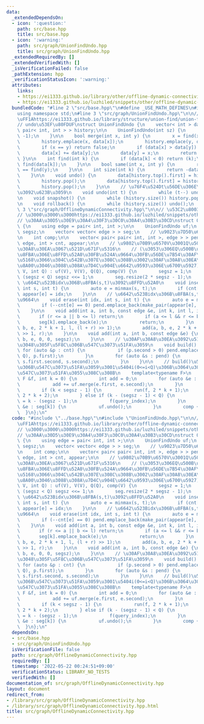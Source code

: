 ```yaml
---
data:
  _extendedDependsOn:
  - icon: ':question:'
    path: src/base.hpp
    title: src/base.hpp
  - icon: ':warning:'
    path: src/graph/UnionFindUndo.hpp
    title: src/graph/UnionFindUndo.hpp
  _extendedRequiredBy: []
  _extendedVerifiedWith: []
  _isVerificationFailed: false
  _pathExtension: hpp
  _verificationStatusIcon: ':warning:'
  attributes:
    links:
    - https://ei1333.github.io/library/other/offline-dynamic-connectivity.cpp
    - https://ei1333.github.io/luzhiled/snippets/other/offline-dynamic-connectivity.html
  bundledCode: "#line 2 \"src/base.hpp\"\n#define _USE_MATH_DEFINES\n#include <bits/stdc++.h>\n\
    using namespace std;\n#line 3 \"src/graph/UnionFindUndo.hpp\"\n\n// \u53C2\u8003\
    \uFF1Ahttps://ei1333.github.io/library/structure/union-find/union-find-undo.cpp\n\
    // undo\u53EF\u80FDUF\nstruct UnionFindUndo {\n    vector< int > data;\n    stack<\
    \ pair< int, int > > history;\n\n    UnionFindUndo(int sz) {\n        data.assign(sz,\
    \ -1);\n    }\n\n    bool merge(int x, int y) {\n        x = find(x), y = find(y);\n\
    \        history.emplace(x, data[x]);\n        history.emplace(y, data[y]);\n\
    \        if (x == y) return false;\n        if (data[x] > data[y]) swap(x, y);\n\
    \        data[x] += data[y];\n        data[y] = x;\n        return true;\n   \
    \ }\n\n    int find(int k) {\n        if (data[k] < 0) return (k);\n        return\
    \ find(data[k]);\n    }\n\n    bool same(int x, int y) {\n        return find(x)\
    \ == find(y);\n    }\n\n    int size(int k) {\n        return -data[find(k)];\n\
    \    }\n\n    void undo() {\n        data[history.top().first] = history.top().second;\n\
    \        history.pop();\n        data[history.top().first] = history.top().second;\n\
    \        history.pop();\n    }\n\n    // \u76F4\u524Dt\u56DE\u306E\u64CD\u4F5C\
    \u3092\u623B\u3059\n    void undo(int t) {\n        while (t--) undo();\n    }\n\
    \n    void snapshot() {\n        while (history.size()) history.pop();\n    }\n\
    \n    void rollback() {\n        while (history.size()) undo();\n    }\n};\n#line\
    \ 3 \"src/graph/OfflineDynamicConnectivity.hpp\"\n\n// \u53C2\u8003\uFF1Ahttps://ei1333.github.io/library/other/offline-dynamic-connectivity.cpp\n\
    // \u3000\u3000\u3000https://ei1333.github.io/luzhiled/snippets/other/offline-dynamic-connectivity.html\n\
    // \u30AA\u30D5\u30E9\u30A4\u30F3\u30C0\u30A4\u30B3\u30CD\nstruct OfflineDynamicConnectivity\
    \ {\n    using edge = pair< int, int >;\n\n    UnionFindUndo uf;\n    int V, Q,\
    \ segsz;\n    vector< vector< edge > > seg;\n    // \u9023\u7D50\u6210\u5206\u6570\
    \n    int comp;\n\n    vector< pair< pair< int, int >, edge > > pend;\n    map<\
    \ edge, int > cnt, appear;\n\n    // \u9802\u70B9\u6570V\u3001Q\u500B\u306E\u30AF\
    \u30A8\u30EA\u3067\u521D\u671F\u5316\n    // (\u3053\u306EQ\u500B\u306B\u306F\u3001\
    \u8FBA\u306E\u8FFD\u52A0\u30FB\u524A\u9664\u30FB\u56DE\u7B54\u30AF\u30A8\u30EA\
    \u5168\u3066\u304C\u542B\u307E\u308C\u308B\u3002\u30AF\u30A8\u30EA\u6570\u3068\
    \u8A00\u3046\u3088\u308A\u7D4C\u904E\u6642\u9593\u306E\u6700\u5927)\n    OfflineDynamicConnectivity(int\
    \ V, int Q) : uf(V), V(V), Q(Q), comp(V) {\n        segsz = 1;\n        while\
    \ (segsz < Q) segsz <<= 1;\n        seg.resize(2 * segsz - 1);\n    }\n\n    //\
    \ \u6642\u523Bidx\u306B\u8FBA(s,t)\u3092\u8FFD\u52A0\n    void insert(int idx,\
    \ int s, int t) {\n        auto e = minmax(s, t);\n        if (cnt[e]++ == 0)\
    \ appear[e] = idx;\n    }\n\n    // \u6642\u523Bidx\u306B\u8FBA(s,t)\u3092\u524A\
    \u9664\n    void erase(int idx, int s, int t) {\n        auto e = minmax(s, t);\n\
    \        if (--cnt[e] == 0) pend.emplace_back(make_pair(appear[e], idx), e);\n\
    \    }\n\n    void add(int a, int b, const edge &e, int k, int l, int r) {\n \
    \       if (r <= a || b <= l) return;\n        if (a <= l && r <= b) {\n     \
    \       seg[k].emplace_back(e);\n            return;\n        }\n        add(a,\
    \ b, e, 2 * k + 1, l, (l + r) >> 1);\n        add(a, b, e, 2 * k + 2, (l + r)\
    \ >> 1, r);\n    }\n\n    void add(int a, int b, const edge &e) {\n        add(a,\
    \ b, e, 0, 0, segsz);\n    }\n\n    // \u30AF\u30A8\u30EA\u3092\u5168\u3066\u4E0E\
    \u3048\u305F\u5F8C\u306B\u547C\u3073\u51FA\u3059\n    void build() {\n       \
    \ for (auto &p : cnt) {\n            if (p.second > 0) pend.emplace_back(make_pair(appear[p.first],\
    \ Q), p.first);\n        }\n        for (auto &s : pend) {\n            add(s.first.first,\
    \ s.first.second, s.second);\n        }\n    }\n\n    // build()\u5B9F\u884C\u5F8C\
    \u306B\u547C\u3073\u51FA\u3059\u3001\u5404i(0<=i<Q)\u306B\u3064\u3044\u3066f(i)\u304C\
    \u547C\u3073\u51FA\u3055\u308C\u308B\n    template<typename F>\n    void run(const\
    \ F &f, int k = 0) {\n        int add = 0;\n        for (auto &e : seg[k]) {\n\
    \            add += uf.merge(e.first, e.second);\n        }\n        comp -= add;\n\
    \        if (k < segsz - 1) {\n            run(f, 2 * k + 1);\n            run(f,\
    \ 2 * k + 2);\n        } else if (k - (segsz - 1) < Q) {\n            int query_index\
    \ = k - (segsz - 1);\n            f(query_index);\n        }\n        for (auto\
    \ &e : seg[k]) {\n            uf.undo();\n        }\n        comp += add;\n  \
    \  }\n};\n"
  code: "#include \"../base.hpp\"\n#include \"UnionFindUndo.hpp\"\n\n// \u53C2\u8003\
    \uFF1Ahttps://ei1333.github.io/library/other/offline-dynamic-connectivity.cpp\n\
    // \u3000\u3000\u3000https://ei1333.github.io/luzhiled/snippets/other/offline-dynamic-connectivity.html\n\
    // \u30AA\u30D5\u30E9\u30A4\u30F3\u30C0\u30A4\u30B3\u30CD\nstruct OfflineDynamicConnectivity\
    \ {\n    using edge = pair< int, int >;\n\n    UnionFindUndo uf;\n    int V, Q,\
    \ segsz;\n    vector< vector< edge > > seg;\n    // \u9023\u7D50\u6210\u5206\u6570\
    \n    int comp;\n\n    vector< pair< pair< int, int >, edge > > pend;\n    map<\
    \ edge, int > cnt, appear;\n\n    // \u9802\u70B9\u6570V\u3001Q\u500B\u306E\u30AF\
    \u30A8\u30EA\u3067\u521D\u671F\u5316\n    // (\u3053\u306EQ\u500B\u306B\u306F\u3001\
    \u8FBA\u306E\u8FFD\u52A0\u30FB\u524A\u9664\u30FB\u56DE\u7B54\u30AF\u30A8\u30EA\
    \u5168\u3066\u304C\u542B\u307E\u308C\u308B\u3002\u30AF\u30A8\u30EA\u6570\u3068\
    \u8A00\u3046\u3088\u308A\u7D4C\u904E\u6642\u9593\u306E\u6700\u5927)\n    OfflineDynamicConnectivity(int\
    \ V, int Q) : uf(V), V(V), Q(Q), comp(V) {\n        segsz = 1;\n        while\
    \ (segsz < Q) segsz <<= 1;\n        seg.resize(2 * segsz - 1);\n    }\n\n    //\
    \ \u6642\u523Bidx\u306B\u8FBA(s,t)\u3092\u8FFD\u52A0\n    void insert(int idx,\
    \ int s, int t) {\n        auto e = minmax(s, t);\n        if (cnt[e]++ == 0)\
    \ appear[e] = idx;\n    }\n\n    // \u6642\u523Bidx\u306B\u8FBA(s,t)\u3092\u524A\
    \u9664\n    void erase(int idx, int s, int t) {\n        auto e = minmax(s, t);\n\
    \        if (--cnt[e] == 0) pend.emplace_back(make_pair(appear[e], idx), e);\n\
    \    }\n\n    void add(int a, int b, const edge &e, int k, int l, int r) {\n \
    \       if (r <= a || b <= l) return;\n        if (a <= l && r <= b) {\n     \
    \       seg[k].emplace_back(e);\n            return;\n        }\n        add(a,\
    \ b, e, 2 * k + 1, l, (l + r) >> 1);\n        add(a, b, e, 2 * k + 2, (l + r)\
    \ >> 1, r);\n    }\n\n    void add(int a, int b, const edge &e) {\n        add(a,\
    \ b, e, 0, 0, segsz);\n    }\n\n    // \u30AF\u30A8\u30EA\u3092\u5168\u3066\u4E0E\
    \u3048\u305F\u5F8C\u306B\u547C\u3073\u51FA\u3059\n    void build() {\n       \
    \ for (auto &p : cnt) {\n            if (p.second > 0) pend.emplace_back(make_pair(appear[p.first],\
    \ Q), p.first);\n        }\n        for (auto &s : pend) {\n            add(s.first.first,\
    \ s.first.second, s.second);\n        }\n    }\n\n    // build()\u5B9F\u884C\u5F8C\
    \u306B\u547C\u3073\u51FA\u3059\u3001\u5404i(0<=i<Q)\u306B\u3064\u3044\u3066f(i)\u304C\
    \u547C\u3073\u51FA\u3055\u308C\u308B\n    template<typename F>\n    void run(const\
    \ F &f, int k = 0) {\n        int add = 0;\n        for (auto &e : seg[k]) {\n\
    \            add += uf.merge(e.first, e.second);\n        }\n        comp -= add;\n\
    \        if (k < segsz - 1) {\n            run(f, 2 * k + 1);\n            run(f,\
    \ 2 * k + 2);\n        } else if (k - (segsz - 1) < Q) {\n            int query_index\
    \ = k - (segsz - 1);\n            f(query_index);\n        }\n        for (auto\
    \ &e : seg[k]) {\n            uf.undo();\n        }\n        comp += add;\n  \
    \  }\n};\n"
  dependsOn:
  - src/base.hpp
  - src/graph/UnionFindUndo.hpp
  isVerificationFile: false
  path: src/graph/OfflineDynamicConnectivity.hpp
  requiredBy: []
  timestamp: '2022-05-22 00:24:51+09:00'
  verificationStatus: LIBRARY_NO_TESTS
  verifiedWith: []
documentation_of: src/graph/OfflineDynamicConnectivity.hpp
layout: document
redirect_from:
- /library/src/graph/OfflineDynamicConnectivity.hpp
- /library/src/graph/OfflineDynamicConnectivity.hpp.html
title: src/graph/OfflineDynamicConnectivity.hpp
---
```

